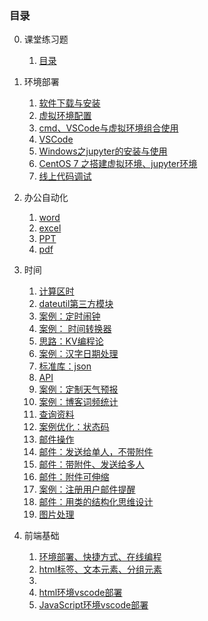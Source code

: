 ### 目录 ###
0. 课堂练习题
	1. [目录](00lesson_practice/readme.md)
1. 环境部署
	1. [软件下载与安装](01setup_env/day001.md)
	2. [虚拟环境配置](01setup_env/day002.md)
	3. [cmd、VSCode与虚拟环境组合使用](01setup_env/day003.md)
	4. [VSCode](01setup_env/day004.md)
	5. [Windows之jupyter的安装与使用](01setup_env/day005.md)
	6. [CentOS 7 之搭建虚拟环境、jupyter环境](01setup_env/day006.md)
	7. [线上代码调试](01setup_env/day007.md)

2. 办公自动化
	1. [word](03automate/day001.md)
	2. [excel](03automate/day002.md)
	3. [PPT](03automate/day003.md)
	3. [pdf](03automate/day004.md)
3. 时间
	1. [计算区时](03automate/day005.md)
	2. [dateutil第三方模块](03automate/day005.md)
	3. [案例：定时闹钟](03automate/day006.md)
	4. [案例： 时间转换器](03automate/day007.md)
	5. [思路：KV编程论](03automate/day008.md)
	6. [案例：汉字日期处理](03automate/day009.md)
	7. [标准库：json](03automate/day010.md)
	8. [API](03automate/day011.md)
	9. [案例：定制天气预报](03automate/day011.md)
	10. [案例：博客词频统计](03automate/day012.md)
	11. [查询资料](03automate/day013.md)
	12. [案例优化：状态码](03automate/day013.md)
	13. [邮件操作](03automate/day014.md)
	14. [邮件：发送给单人，不带附件](03automate/day014.md)
	15. [邮件：带附件、发送给多人](03automate/day015.md)
	16. [邮件：附件可伸缩](03automate/day016.md)
	17. [案例：注册用户邮件提醒](03automate/day017.md)
	18. [邮件：用类的结构化思维设计](03automate/day018.md)
	19. [图片处理](03automate/day019.md)

5. 前端基础
	1. [环境部署、快捷方式、在线编程](05web_basic/day001.md)
	2. [html标签、文本元素、分组元素](05web_basic/day002.md)
	3. 
	4. [html环境vscode部署](05web_basic/day008.md)
	2. [JavaScript环境vscode部署](05web_basic/day032.md)